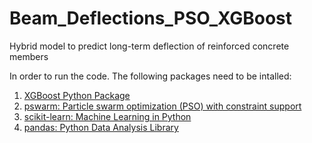 # Beam_Deflections_PSO_XGBoost
Hybrid model to predict long-term deflection of reinforced concrete members

In order to run the code. The following packages need to be intalled:
1. [XGBoost Python Package](https://xgboost.readthedocs.io/en/latest/python/index.html)
2. [pswarm: Particle swarm optimization (PSO) with constraint support](https://pythonhosted.org/pyswarm/)
3. [scikit-learn: Machine Learning in Python](https://scikit-learn.org/stable/)
4. [pandas: Python Data Analysis Library](https://pandas.pydata.org/)
